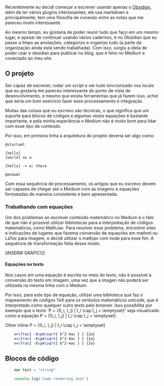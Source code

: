Recentemente eu decidi começar a escrever usando apenas o [Obsidian](https://obsidian.md/), além de ter vários plugins interessantes, ele usa markdown e principalmente, tem uma filosofia de conexão entre as notas que me pareceu muito interessante.

Ao mesmo tempo, eu gostaria de poder reunir tudo que faço em um mesmo lugar,  e apesar de continuar usando vários cadernos, é no Obsidian que eu passo a limpo as anotações, categorizo e organizo tudo (a parte da organização ainda está sendo trabalhada). Com isso, surgiu a ideia de poder usar o obsidian para publicar no blog, que é feito no Medium e conectado ao meu site.

## O projeto

Ser capaz de escrever, rodar um script e ver tudo sincronizado nos locais que eu gostaria me pareceu interessante do ponto de vista de desenvolvimento, e mesmo que exista ferramentas que já fazem isso, achei que seria um bom exercício fazer esse processamento e integração.

Muitas das coisas que eu escrevo são técnicas, o que significa que um suporte para blocos de códigos e algumas vezes equações é bastante importante, e pela minha experiência o Medium não é muito bom para lidar com esse tipo de conteúdo.

Por isso, em primeira linha a arquitetura do projeto deveria ser algo como:

```plantuml
@startuml

[hello]
[world] as w

[hello] -> w: there

@enduml
```

Com essa sequência de processamento, os artigos que eu escrevo devem ser capazes de chegar até o Medium com as imagens e equações formatadas de maneira consistente e bem apresentada.

### Trabalhando com equações

Um dos problemas ao escrever conteúdo matemático no Medium é o fato de que não é possível utilizar bibliotecas para a interpretação de códigos matemáticos, como MathJax. Para resolver esse problema, encontrei sites e indicações de lugares que fazema conversão de equações em mathml ou LaTex para imagem, e decidi utilizar o mathjax com node para esse fim. A sequência de transformação feita desse modo:

[INSERIR GRÁFICO]

#### Equações no texto

Nos casos em uma equação é escrita no meio do texto, não é possível a conversão do texto em imagem, uma vez que a imagen não poderá ser utilizada na mesma linha com o Medium.

Por isso, para este tipo de equação, utilizei uma biblioteca que faz o mapeamento de códigos TeX para os símbolos matemáticos unicode, que é interpretado como qualquer outro texto pelo browser. Isso possibilita por exemplo que o texto 'P = {(I_i, I_j) | I_i \cap I_j = \emptyset}' seja visualizado como a equação 
<equation>P = {(I_i, I_j) | I_i \cap I_j = \emptyset}</equation>


Other inline <equation>P = {(I_i, I_j) | I_i \cap I_j = \emptyset}</equation>

```latex
    x=\frac{ -b\pm\sqrt{ b^2-4ac } } {2a}
    x=\frac{ -b\pm\sqrt{ b^2-4ac } } {2a}
    x=\frac{ -b\pm\sqrt{ b^2-4ac } } {2a}
```

## Blocos de código

```js
    var test = "string"

    console.log('Code rendering test')
```
